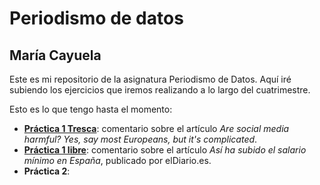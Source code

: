 # Periodismo de datos 
## María Cayuela 
Este es mi repositorio de la asignatura Periodismo de Datos. Aquí iré subiendo los ejercicios que iremos realizando a lo largo del cuatrimestre. 

Esto es lo que tengo hasta el momento: 
- **[Práctica 1 Tresca](https://github.com/mariacayuela/apuntes-periodismo-datos/blob/main/practica-1-tresca.md)**: comentario sobre el artículo *Are social media harmful? Yes, say most Europeans, but it's complicated*.
- **[Práctica 1 libre](https://github.com/mariacayuela/apuntes-periodismo-datos/blob/main/practica-1-libre.md)**: comentario sobre el artículo *Así ha subido el salario mínimo en España*, publicado por elDiario.es.
- **Práctica 2**: 
